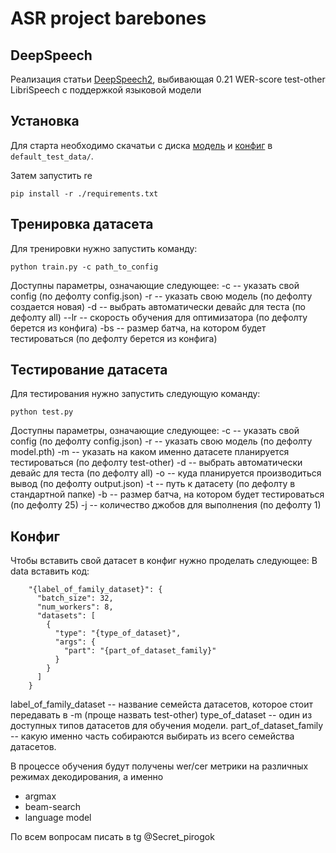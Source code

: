 # ASR project barebones

## DeepSpeech

Реализация статьи [DeepSpeech2](http://proceedings.mlr.press/v48/amodei16.pdf), выбивающая 0.21 WER-score test-other LibriSpeech с поддержкой языковой модели

## Установка

Для старта необходимо скачатьи с диска [модель](https://drive.google.com/file/d/15ggn5IlBNqpP9XJQn0t9HcrrHfJrlVcS/view?usp=drive_link) и [конфиг](https://drive.google.com/file/d/1zouR5gI1fqcv7yj2d-Yxd7FkztHtQBjg/view?usp=drive_link) в `default_test_data/`.

Затем запустить re
```shell
pip install -r ./requirements.txt
```

## Тренировка датасета
Для тренировки нужно запустить команду:
``` shell
python train.py -c path_to_config
```
Доступны параметры, означающие следующее:
-c -- указать свой config (по дефолту config.json)
-r -- указать свою модель (по дефолту создается новая)
-d -- выбрать автоматически девайс для теста (по дефолту all)
--lr -- скорость обучения для оптимизатора (по дефолту берется из конфига)
-bs -- размер батча, на котором будет тестироваться (по дефолту берется из конфига)


## Тестирование датасета
Для тестирования нужно запустить следующую команду:
```shell
python test.py
```
Доступны параметры, означающие следующее:
-c -- указать свой config (по дефолту config.json)
-r -- указать свою модель (по дефолту model.pth)
-m -- указать на каком именно датасете планируется тестироваться (по дефолту test-other)
-d -- выбрать автоматически девайс для теста (по дефолту all)
-o -- куда планируется производиться вывод (по дефолту output.json)
-t -- путь к датасету (по дефолту в стандартной папке)
-b -- размер батча, на котором будет тестироваться (по дефолту 25)
-j -- количество джобов для выполнения (по дефолту 1)

## Конфиг
Чтобы вставить свой датасет в конфиг нужно проделать следующее:
В data вставить код:
```shell
    "{label_of_family_dataset}": {
      "batch_size": 32,
      "num_workers": 8,
      "datasets": [
        {
          "type": "{type_of_dataset}",
          "args": {
            "part": "{part_of_dataset_family}"
          }
        }
      ]
    }
```
label_of_family_dataset -- название семейста датасетов, которое стоит передавать в -m (проще назвать test-other)
type_of_dataset -- один из доступных типов датасетов для обучения модели.
part_of_dataset_family -- какую именно часть собираются выбирать из всего семейства датасетов.

В процессе обучения будут получены wer/cer метрики на различных режимах декодирования, а именно
* argmax
* beam-search
* language model


По всем вопросам писать в tg @Secret_pirogok
